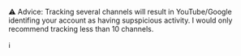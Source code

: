 ⚠️ Advice: Tracking several channels will result in YouTube/Google identifing your account as having supspicious activity. I would only recommend tracking less than 10 channels.

ℹ️ 

